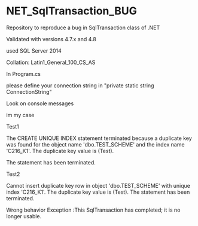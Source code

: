 # NET_SqlTransaction_BUG

Repository to reproduce a bug in SqlTransaction class of .NET 

Validated with versions 4.7.x and 4.8

used SQL Server 2014

Collation: Latin1_General_100_CS_AS

In Program.cs

please define your connection string in "private static string ConnectionString"

Look on console messages

im my case

Test1

The CREATE UNIQUE INDEX statement terminated because a duplicate key was found for the object name 'dbo.TEST_SCHEME' and the index name 'C216_K1'. The duplicate key value is (Test).

The statement has been terminated.

Test2

Cannot insert duplicate key row in object 'dbo.TEST_SCHEME' with unique index 'C216_K1'. The duplicate key value is (Test).
The statement has been terminated.

Wrong behavior Exception :This SqlTransaction has completed; it is no longer usable.
